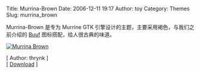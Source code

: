 Title: Murrina-Brown
Date: 2006-12-11 19:17
Author: toy
Category: Themes
Slug: murrina_brown

Murrina-Brown 是专为 Murrine GTK
引擎设计的主题，主要采用褐色，与我们之前介绍的
[Buuf](http://linuxtoy.org/archives/buuf.html)
图标搭配，给人很古典的味道。

[![Murrina
Brown](http://i.linuxtoy.org/i/2006/12/Murrina_Brown_by_thrynk_s.png)](http://i.linuxtoy.org/i/2006/12/Murrina_Brown_by_thrynk.png)

[ Author: thrynk ]  
[ [Download](http://www.deviantart.com/deviation/44538078/) ]
